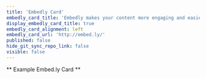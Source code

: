 ```yaml
---
title: 'Embedly Card'
embedly_card_title: 'Embedly makes your content more engaging and easier to share | Embedly'
display_embedly_card_title: true
embedly_card_alignment: left
embedly_card_url: 'http://embed.ly/'
published: false
hide_git_sync_repo_link: false
visible: false
---
```


** Example Embed.ly Card **
